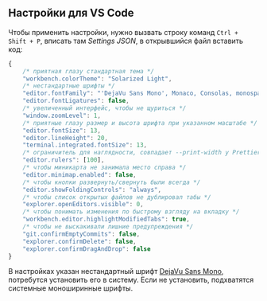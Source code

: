 ## Настройки для VS Code
Чтобы применить настройки, нужно вызвать строку команд `Ctrl + Shift + P`, вписать там _Settings JSON_, в открывшийся файл вставить код:

```js
{
    /* приятная глазу стандартная тема */
    "workbench.colorTheme": "Solarized Light",
    /* нестандартные шрифты */
    "editor.fontFamily": "'DejaVu Sans Mono', Monaco, Consolas, monospace",
    "editor.fontLigatures": false,
    /* увеличенный интерфейс, чтобы не щуриться */
    "window.zoomLevel": 1,
    /* приятные глазу размер и высота шрифта при указанном масштабе */
    "editor.fontSize": 13,
    "editor.lineHeight": 20,
    "terminal.integrated.fontSize": 13,
    /* ограничитель для наглядности, совпадает --print-width у Prettier */
    "editor.rulers": [100],
    /* чтобы миникарта не занимала место справа */
    "editor.minimap.enabled": false,
    /* чтобы кнопки развернуть/свернуть были всегда */
    "editor.showFoldingControls": "always",
    /* чтобы список открытых файлов не дублировал табы */
    "explorer.openEditors.visible": 0,
    /* чтобы понимать изменения по быстрому взгляду на вкладку */
    "workbench.editor.highlightModifiedTabs": true,
    /* чтобы не выскакивали лишние предупреждения */
    "git.confirmEmptyCommits": false,
    "explorer.confirmDelete": false,
    "explorer.confirmDragAndDrop": false
}
```

В настройках указан нестандартный шрифт [DejaVu Sans Mono](https://dejavu-fonts.github.io/), потребутся установить его в систему. Если не установить, подхватятся системные моноширинные шрифты.
